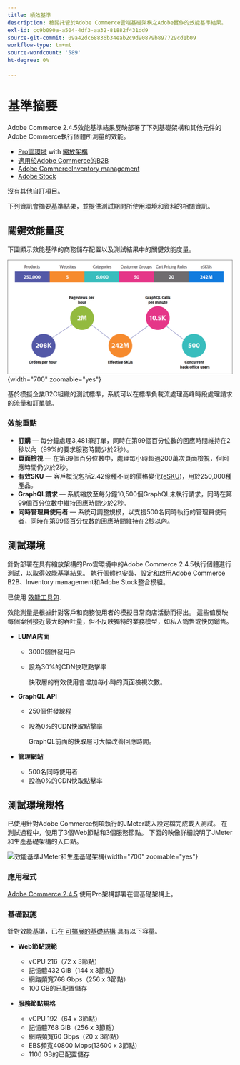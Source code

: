 ```yaml
---
title: 績效基準
description: 檢閱托管於Adobe Commerce雲端基礎架構之Adobe實作的效能基準結果。
exl-id: cc9b090a-a504-4df3-aa32-81882f431dd9
source-git-commit: 09a42dc68836b34eab2c9d90879b897729cd1b09
workflow-type: tm+mt
source-wordcount: '589'
ht-degree: 0%

---
```


# 基準摘要

Adobe Commerce 2.4.5效能基準結果反映部署了下列基礎架構和其他元件的Adobe Commerce執行個體所測量的效能。
- [Pro雲環境](https://experienceleague.adobe.com/docs/commerce-cloud-service/user-guide/architecture/pro-architecture.html) with [縮放架構](https://experienceleague.adobe.com/docs/commerce-cloud-service/user-guide/architecture/scaled-architecture.html)
- [適用於Adobe Commerce的B2B](https://experienceleague.adobe.com/docs/commerce-admin/b2b/introduction.html)
- [Adobe CommerceInventory management](https://experienceleague.adobe.com/docs/commerce-admin/inventory/introduction.html)
- [Adobe Stock](https://experienceleague.adobe.com/docs/commerce-admin/content-design/media/adobe-stock/adobe-stock.html)

沒有其他自訂項目。

下列資訊會摘要基準結果，並提供測試期間所使用環境和資料的相關資訊。

## 關鍵效能量度

下圖顯示效能基準的商務儲存配置以及測試結果中的關鍵效能度量。

![效能基準JMeter和生產基礎架構](../../../assets/performance/images/performance-benchmark-kpis-245-cloud.png){width="700" zoomable="yes"}

基於模擬企業B2C組織的測試標準，系統可以在標準負載流處理高峰時段處理請求的流量和訂單號。

### 效能重點

- **訂購** — 每分鐘處理3,481筆訂單，同時在第99個百分位數的回應時間維持在2秒以內（99%的要求服務時間少於2秒）。
- **頁面檢視** — 在第99個百分位數中，處理每小時超過200萬次頁面檢視，但回應時間仍少於2秒。
- **有效SKU** — 客戶概況包括2.42億種不同的價格變化(<a href="https://experienceleague.adobe.com/docs/commerce-operations/implementation-playbook/best-practices/planning/product-sku-limits.html">eSKU</a>)，用於250,000種產品。
- **GraphQL請求** — 系統縮放至每分鐘10,500個GraphQL未執行請求，同時在第99個百分位數中維持回應時間少於2秒。
- **同時管理員使用者** — 系統可調整規模，以支援500名同時執行的管理員使用者，同時在第99個百分位數的回應時間維持在2秒以內。

## 測試環境

針對部署在具有縮放架構的Pro雲環境中的Adobe Commerce 2.4.5執行個體進行測試，以取得效能基準結果。 執行個體也安裝、設定和啟用Adobe Commerce B2B、Inventory management和Adobe Stock整合模組。

已使用 <a href="https://experienceleague.adobe.com/docs/commerce-operations/configuration-guide/cli/generate-data.html">效能工具包</a>.

效能測量是根據針對客戶和商務使用者的模擬日常商店活動而得出。 這些值反映每個案例接近最大的吞吐量，但不反映獨特的業務模型，如私人銷售或快閃銷售。

- **LUMA店面**
   - 3000個併發用戶
   - 設為30%的CDN快取點擊率

      快取層的有效使用會增加每小時的頁面檢視次數。

- **GraphQL API**
   - 250個併發線程
   - 設為0%的CDN快取點擊率

      GraphQL前面的快取層可大幅改善回應時間。

- **管理網站**
   - 500名同時使用者
   - 設為0%的CDN快取點擊率

## 測試環境規格

已使用針對Adobe Commerce例項執行的JMeter載入設定檔完成載入測試。 在測試過程中，使用了3個Web節點和3個服務節點。 下面的映像詳細說明了JMeter和生產基礎架構的入口點。

![效能基準JMeter和生產基礎架構](https://git.corp.adobe.com/storage/user/43354/files/4d801e3e-96b7-4193-b94f-12571263b495){width="700" zoomable="yes"}

### 應用程式

<a href="https://experienceleague.adobe.com/docs/commerce-operations/release/notes/adobe-commerce/2-4-5.html">Adobe Commerce 2.4.5</a> 使用Pro架構部署在雲基礎架構上。

### 基礎設施

針對效能基準，已在 [可擴展的基礎結構](https://experienceleague.adobe.com/docs/commerce-cloud-service/user-guide/architecture/scaled-architecture.html) 具有以下容量。

- **Web節點規範**
   - vCPU 216（72 x 3節點）
   - 記憶體432 GiB（144 x 3節點）
   - 網路頻寬768 Gbps（256 x 3節點）
   - 100 GB的已配置儲存

- **服務節點規格**
   - vCPU 192（64 x 3節點）
   - 記憶體768 GiB（256 x 3節點）
   - 網路頻寬60 Gbps（20 x 3節點）
   - EBS頻寬40800 Mbps(13600 x 3節點)
   - 1100 GB的已配置儲存
